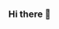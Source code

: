 ### Hi there 👋

<!--
**umeshkumarswain/umeshkumarswain** is a ✨ _special_ ✨ repository because its `README.md` (this file) appears on your GitHub profile.

Here are some ideas to get you started:

- 🔭 I am...
A senior full-stack developer with 7 years of hands-on experience designing, developing, and implementing applications & solutions using a range of technologies that directly impacts life. Seeking to leverage broad development experience & hands-on technical expertise in a challenging role as a full stack developer.

- 🌱 I’m currently learning ...
- 👯 I’m looking to collaborate on ...
- 🤔 I’m looking for help with ...
- 💬 Ask me about ...
- 📫 How to reach me: ...
- 😄 Pronouns: ...
- ⚡ Fun fact: ...
-->
